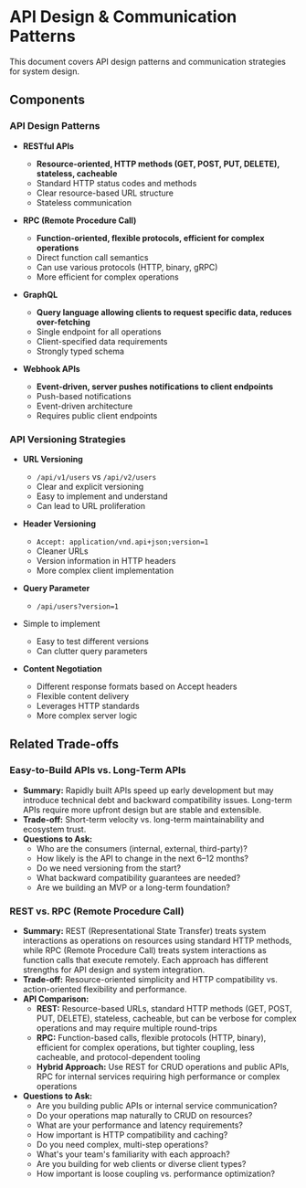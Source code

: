 # API Design & Communication Patterns

This document covers API design patterns and communication strategies for system design.

## Components

### API Design Patterns

- **RESTful APIs**
  - **Resource-oriented, HTTP methods (GET, POST, PUT, DELETE), stateless, cacheable**
  - Standard HTTP status codes and methods
  - Clear resource-based URL structure
  - Stateless communication

- **RPC (Remote Procedure Call)**
  - **Function-oriented, flexible protocols, efficient for complex operations**
  - Direct function call semantics
  - Can use various protocols (HTTP, binary, gRPC)
  - More efficient for complex operations

- **GraphQL**
  - **Query language allowing clients to request specific data, reduces over-fetching**
  - Single endpoint for all operations
  - Client-specified data requirements
  - Strongly typed schema

- **Webhook APIs**
  - **Event-driven, server pushes notifications to client endpoints**
  - Push-based notifications
  - Event-driven architecture
  - Requires public client endpoints

### API Versioning Strategies

- **URL Versioning**
  - `/api/v1/users` vs `/api/v2/users`
  - Clear and explicit versioning
  - Easy to implement and understand
  - Can lead to URL proliferation

- **Header Versioning**
  - `Accept: application/vnd.api+json;version=1`
  - Cleaner URLs
  - Version information in HTTP headers
  - More complex client implementation

- **Query Parameter**
  - `/api/users?version=1`
- Simple to implement
  - Easy to test different versions
  - Can clutter query parameters

- **Content Negotiation**
  - Different response formats based on Accept headers
  - Flexible content delivery
  - Leverages HTTP standards
  - More complex server logic

## Related Trade-offs

### Easy-to-Build APIs vs. Long-Term APIs
- **Summary:** Rapidly built APIs speed up early development but may introduce technical debt and backward compatibility issues. Long-term APIs require more upfront design but are stable and extensible.
- **Trade-off:** Short-term velocity vs. long-term maintainability and ecosystem trust.
- **Questions to Ask:**
  - Who are the consumers (internal, external, third-party)?
  - How likely is the API to change in the next 6–12 months?
  - Do we need versioning from the start?
  - What backward compatibility guarantees are needed?
  - Are we building an MVP or a long-term foundation?

### REST vs. RPC (Remote Procedure Call)
- **Summary:** REST (Representational State Transfer) treats system interactions as operations on resources using standard HTTP methods, while RPC (Remote Procedure Call) treats system interactions as function calls that execute remotely. Each approach has different strengths for API design and system integration.
- **Trade-off:** Resource-oriented simplicity and HTTP compatibility vs. action-oriented flexibility and performance.
- **API Comparison:**
  - **REST:** Resource-based URLs, standard HTTP methods (GET, POST, PUT, DELETE), stateless, cacheable, but can be verbose for complex operations and may require multiple round-trips
  - **RPC:** Function-based calls, flexible protocols (HTTP, binary), efficient for complex operations, but tighter coupling, less cacheable, and protocol-dependent tooling
  - **Hybrid Approach:** Use REST for CRUD operations and public APIs, RPC for internal services requiring high performance or complex operations
- **Questions to Ask:**
  - Are you building public APIs or internal service communication?
  - Do your operations map naturally to CRUD on resources?
  - What are your performance and latency requirements?
  - How important is HTTP compatibility and caching?
  - Do you need complex, multi-step operations?
  - What's your team's familiarity with each approach?
  - Are you building for web clients or diverse client types?
  - How important is loose coupling vs. performance optimization?
